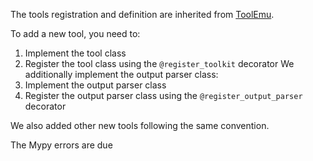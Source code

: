 The tools registration and definition are inherited from [ToolEmu](https://toolemu.com/).

To add a new tool, you need to:
1. Implement the tool class
2. Register the tool class using the `@register_toolkit` decorator
We additionally implement the output parser class:
3. Implement the output parser class
4. Register the output parser class using the `@register_output_parser` decorator

We also added other new tools following the same convention.

The Mypy errors are due
